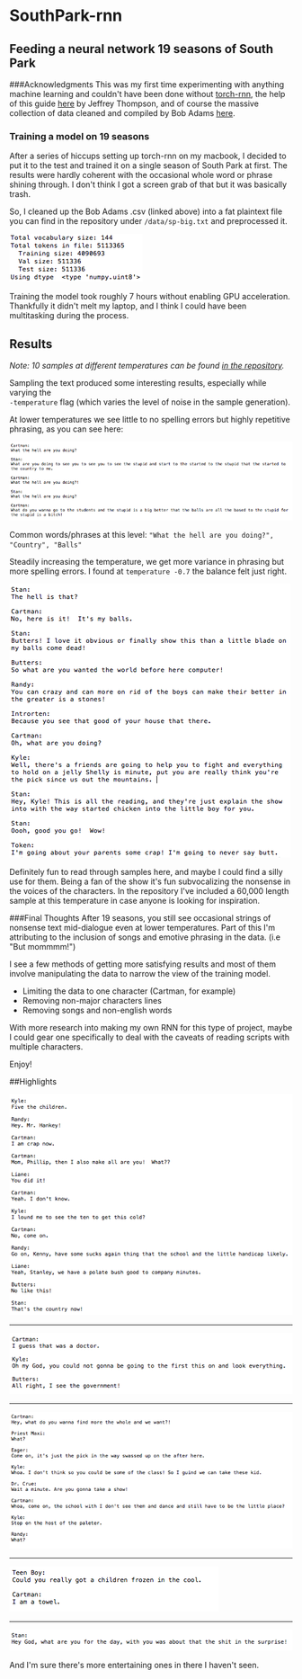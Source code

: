 # SouthPark-rnn
## Feeding a neural network 19 seasons of South Park

###Acknowledgments
This was my first time experimenting with anything machine learning and couldn't have been done without [torch-rnn](https://github.com/jcjohnson/torch-rnn), the help of this guide [here](http://www.jeffreythompson.org/blog/2016/03/25/torch-rnn-mac-install/) by Jeffrey Thompson, and of course the massive collection of data cleaned and compiled by Bob Adams [here](https://github.com/BobAdamsEE/SouthParkData). 

### Training a model on 19 seasons
After a series of hiccups setting up torch-rnn on my macbook, I decided to put it to the test and trained it on a single season of South Park at first. The results were hardly coherent with the occasional whole word or phrase shining through. I don't think I got a screen grab of that but it was basically trash. 

So, I cleaned up the Bob Adams .csv (linked above) into a fat plaintext file you can find in the repository under `/data/sp-big.txt` and preprocessed it.

![alt text](images/preprocessed.png "Even for 19 seasons that's a lot of Token's.")

Training the model took roughly 7 hours without enabling GPU acceleration. Thankfully it didn't melt my laptop, and I think I could have been multitasking during the process. 

## Results

*Note: 10 samples at different temperatures can be found [in the repository](https://github.com/deankeinan/SouthPark-rnn/tree/master/Samples).*

Sampling the text produced some interesting results, especially while varying the 	
`-temperature` flag (which varies the level of noise in the sample generation). 

At lower temperatures we see little to no spelling errors but highly repetitive phrasing, as you can see here:

![alt text](images/temp01.png "What the hell are you doing?!")

Common words/phrases at this level: `"What the hell are you doing?", "Country", "Balls"`

Steadily increasing the temperature, we get more variance in phrasing but more spelling errors. I found at `temperature -0.7` the balance felt just right. 

![alt text](images/temp07.png "Some sampled text at Temperature 0.7")

Definitely fun to read through samples here, and maybe I could find a silly use for them. Being a fan of the show it's fun subvocalizing the nonsense in the voices of the characters. In the repository I've included a 60,000 length sample at this temperature in case anyone is looking for inspiration.

###Final Thoughts
After 19 seasons, you still see occasional strings of nonsense text mid-dialogue even at lower temperatures. Part of this I'm attributing to the inclusion of songs and emotive phrasing in the data. (i.e "But mommmm!")

I see a few methods of getting more satisfying results and most of them involve manipulating the data to narrow the view of the training model.
- Limiting the data to one character (Cartman, for example)
- Removing non-major characters lines
- Removing songs and non-english words

With more research into making my own RNN for this type of project, maybe I could gear one specifically to deal with the caveats of reading scripts with multiple characters.

Enjoy!

##Highlights

![alt text](images/h1.png "Some sampled text")
*****
![alt text](images/h2.png "Some sampled text")
*****
![alt text](images/h3.png "Some sampled text")
*****
![alt text](images/h4.png "Some sampled text")
*****
![alt text](images/h5.png "Some sampled text")


And I'm sure there's more entertaining ones in there I haven't seen. 
